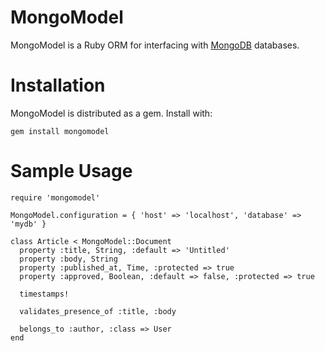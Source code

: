 MongoModel
==========

MongoModel is a Ruby ORM for interfacing with [MongoDB](http://www.mongodb.org/) databases.


Installation
============

MongoModel is distributed as a gem. Install with:

    gem install mongomodel


Sample Usage
============

    require 'mongomodel'
    
    MongoModel.configuration = { 'host' => 'localhost', 'database' => 'mydb' }
    
    class Article < MongoModel::Document
      property :title, String, :default => 'Untitled'
      property :body, String
      property :published_at, Time, :protected => true
      property :approved, Boolean, :default => false, :protected => true
      
      timestamps!
      
      validates_presence_of :title, :body
      
      belongs_to :author, :class => User
    end
    